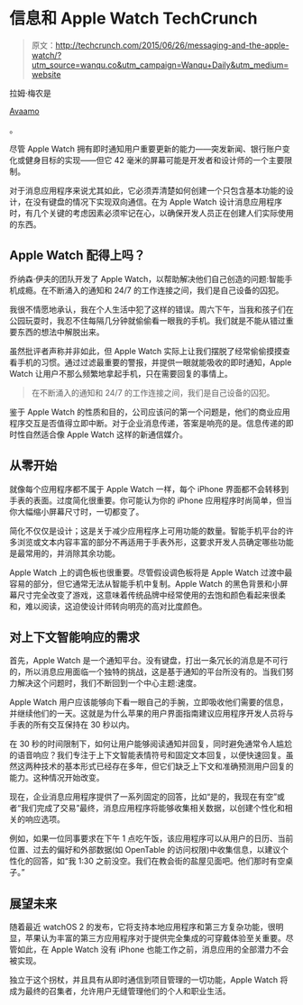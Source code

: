 # 信息和 Apple Watch TechCrunch

> 原文：<http://techcrunch.com/2015/06/26/messaging-and-the-apple-watch/?utm_source=wanqu.co&utm_campaign=Wanqu+Daily&utm_medium=website>

拉姆·梅农是

[Avaamo](http://www.avaamo.com/)

。

尽管 Apple Watch 拥有即时通知用户重要更新的能力——突发新闻、银行账户变化或健身目标的实现——但它 42 毫米的屏幕可能是开发者和设计师的一个主要限制。

对于消息应用程序来说尤其如此，它必须弄清楚如何创建一个只包含基本功能的设计，在没有键盘的情况下实现双向通信。在为 Apple Watch 设计消息应用程序时，有几个关键的考虑因素必须牢记在心，以确保开发人员正在创建人们实际使用的东西。

## Apple Watch 配得上吗？

乔纳森·伊夫的团队开发了 Apple Watch，以帮助解决他们自己创造的问题:智能手机成瘾。在不断涌入的通知和 24/7 的工作连接之间，我们是自己设备的囚犯。

我很不情愿地承认，我在个人生活中犯了这样的错误。周六下午，当我和孩子们在公园玩耍时，我忍不住每隔几分钟就偷偷看一眼我的手机。我们就是不能从错过重要东西的想法中解脱出来。

虽然批评者声称并非如此，但 Apple Watch 实际上让我们摆脱了经常偷偷摸摸查看手机的习惯。通过过滤最重要的警报，并提供一眼就能吸收的即时通知，Apple Watch 让用户不那么频繁地拿起手机，只在需要回复的事情上。

> 在不断涌入的通知和 24/7 的工作连接之间，我们是自己设备的囚犯。

鉴于 Apple Watch 的性质和目的，公司应该问的第一个问题是，他们的商业应用程序交互是否值得立即中断。对于企业消息传递，答案是响亮的是。信息传递的即时性自然适合像 Apple Watch 这样的新通信媒介。

## 从零开始

就像每个应用程序都不属于 Apple Watch 一样，每个 iPhone 界面都不会转移到手表的表面。过度简化很重要。你可能认为你的 iPhone 应用程序时尚简单，但当你大幅缩小屏幕尺寸时，一切都变了。

简化不仅仅是设计；这是关于减少应用程序上可用功能的数量。智能手机平台的许多浏览或文本内容丰富的部分不再适用于手表外形，这要求开发人员确定哪些功能是最常用的，并消除其余功能。

Apple Watch 上的调色板也很重要。尽管假设调色板将是 Apple Watch 过渡中最容易的部分，但它通常无法从智能手机中复制。Apple Watch 的黑色背景和小屏幕尺寸完全改变了游戏，这意味着传统品牌中经常使用的去饱和颜色看起来很柔和，难以阅读，这迫使设计师转向明亮的高对比度颜色。

## 对上下文智能响应的需求

首先，Apple Watch 是一个通知平台。没有键盘，打出一条冗长的消息是不可行的，所以消息应用面临一个独特的挑战，这是基于通知的平台所没有的。当我们努力解决这个问题时，我们不断回到一个中心主题:速度。

Apple Watch 用户应该能够向下看一眼自己的手腕，立即吸收他们需要的信息，并继续他们的一天。这就是为什么苹果的用户界面指南建议应用程序开发人员将与手表的所有交互保持在 30 秒以内。

在 30 秒的时间限制下，如何让用户能够阅读通知并回复，同时避免通常令人尴尬的语音响应？我们专注于上下文智能表情符号和固定文本回复，以便快速回复。虽然这两种技术的基本形式已经存在多年，但它们缺乏上下文和准确预测用户回复的能力。这种情况开始改变。

现在，企业消息应用程序提供了一系列固定的回答，比如“是的，我现在有空”或者“我们完成了交易”最终，消息应用程序将能够收集相关数据，以创建个性化和相关的响应选项。

例如，如果一位同事要求在下午 1 点吃午饭，该应用程序可以从用户的日历、当前位置、过去的偏好和外部数据(如 OpenTable 的访问权限)中收集信息，以建议个性化的回答，如“我 1:30 之前没空。我们在教会街的盐屋见面吧。他们那时有空桌子。”

## 展望未来

随着最近 watchOS 2 的发布，它将支持本地应用程序和第三方复杂功能，很明显，苹果认为丰富的第三方应用程序对于提供完全集成的可穿戴体验至关重要。尽管如此，在 Apple Watch 没有 iPhone 也能工作之前，消息应用的全部潜力不会被实现。

独立于这个拐杖，并且具有从即时通信到项目管理的一切功能，Apple Watch 将成为最终的召集者，允许用户无缝管理他们的个人和职业生活。
